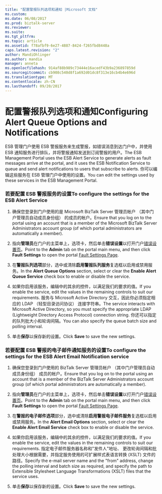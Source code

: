 ```yaml
---
title: "配置警报队列选项和通知 |Microsoft 文档"
ms.custom: 
ms.date: 06/08/2017
ms.prod: biztalk-server
ms.reviewer: 
ms.suite: 
ms.tgt_pltfrm: 
ms.topic: article
ms.assetid: f78afbf9-6e27-4887-8424-f265fbd8448a
caps.latest.revision: "2"
author: MandiOhlinger
ms.author: mandia
manager: anneta
ms.openlocfilehash: 914af88b989c73444e16acedf43b9a236897859d
ms.sourcegitcommit: cb908c540d8f1a692d01dc8f313e16cb4b4e696d
ms.translationtype: MT
ms.contentlocale: zh-CN
ms.lasthandoff: 09/20/2017
---
```

# <a name="configuring-alert-queue-options-and-notifications"></a><span data-ttu-id="a0c1e-102">配置警报队列选项和通知</span><span class="sxs-lookup"><span data-stu-id="a0c1e-102">Configuring Alert Queue Options and Notifications</span></span>
<span data-ttu-id="a0c1e-103">ESB 管理门户使用 ESB 警报服务来生成警报，如错误消息到达门户中，并使用 ESB 通知服务进行排队，并将警报通知发送到订阅警报的用户。</span><span class="sxs-lookup"><span data-stu-id="a0c1e-103">The ESB Management Portal uses the ESB Alert Service to generate alerts as fault messages arrive at the portal, and it uses the ESB Notification Service to queue and send alert notifications to users that subscribe to alerts.</span></span> <span data-ttu-id="a0c1e-104">你可以编辑这些服务在 ESB 管理门户中使用的设置。</span><span class="sxs-lookup"><span data-stu-id="a0c1e-104">You can edit the settings used by these services in the ESB Management Portal.</span></span>  
  
### <a name="to-configure-the-settings-for-the-esb-alert-service"></a><span data-ttu-id="a0c1e-105">若要配置 ESB 警报服务的设置</span><span class="sxs-lookup"><span data-stu-id="a0c1e-105">To configure the settings for the ESB Alert Service</span></span>  
  
1.  <span data-ttu-id="a0c1e-106">确保您登录到门户使用的是 Microsoft BizTalk Server 管理员帐户 （其中门户管理员自动成员身份组） 的成员的帐户。</span><span class="sxs-lookup"><span data-stu-id="a0c1e-106">Ensure that you log on to the portal using an account that is a member of the Microsoft BizTalk Server Administrators account group (of which portal administrators are automatically a member).</span></span>  
  
2.  <span data-ttu-id="a0c1e-107">指向**管理员**在门户的主菜单上，选项卡，然后单击**错误设置**以打开门户[错误设置页](../esb-toolkit/fault-settings-page.md)。</span><span class="sxs-lookup"><span data-stu-id="a0c1e-107">Point to the **Admin** tab on the portal main menu, and then click **Fault Settings** to open the portal [Fault Settings Page](../esb-toolkit/fault-settings-page.md).</span></span>  
  
3.  <span data-ttu-id="a0c1e-108">在**警报队列选项**部分，选中或清除**启用警报队列服务**复选框以启用或禁用服务。</span><span class="sxs-lookup"><span data-stu-id="a0c1e-108">In the **Alert Queue Options** section, select or clear the **Enable Alert Queue Service** check box to enable or disable the service.</span></span>  
  
4.  <span data-ttu-id="a0c1e-109">如果你启用该服务，编辑中的其余的控件，以满足我们的要求的值。</span><span class="sxs-lookup"><span data-stu-id="a0c1e-109">If you enable the service, edit the values in the remaining controls to suit our requirements.</span></span> <span data-ttu-id="a0c1e-110">服务与 Microsoft Active Directory 交互，因此你必须指定相应的 LDAP （轻型目录访问协议） 连接字符串。</span><span class="sxs-lookup"><span data-stu-id="a0c1e-110">The service interacts with Microsoft Active Directory, so you must specify the appropriate LDAP (Lightweight Directory Access Protocol) connection string.</span></span> <span data-ttu-id="a0c1e-111">你还可以指定的队列批大小和轮询间隔。</span><span class="sxs-lookup"><span data-stu-id="a0c1e-111">You can also specify the queue batch size and polling interval.</span></span>  
  
5.  <span data-ttu-id="a0c1e-112">单击**保存**以保存新的设置。</span><span class="sxs-lookup"><span data-stu-id="a0c1e-112">Click **Save** to save the new settings.</span></span>  
  
### <a name="to-configure-the-settings-for-the-esb-alert-email-notification-service"></a><span data-ttu-id="a0c1e-113">若要配置 ESB 警报的电子邮件通知服务的设置</span><span class="sxs-lookup"><span data-stu-id="a0c1e-113">To configure the settings for the ESB Alert Email Notification service</span></span>  
  
1.  <span data-ttu-id="a0c1e-114">确保您登录到门户使用的 BizTalk Server 管理员帐户 （其中门户管理员自动成员身份组） 成员的帐户。</span><span class="sxs-lookup"><span data-stu-id="a0c1e-114">Ensure that you log on to the portal using an account that is a member of the BizTalk Server Administrators account group (of which portal administrators are automatically a member).</span></span>  
  
2.  <span data-ttu-id="a0c1e-115">指向**管理员**在门户的主菜单上，选项卡，然后单击**错误设置**以打开门户[错误设置页](../esb-toolkit/fault-settings-page.md)。</span><span class="sxs-lookup"><span data-stu-id="a0c1e-115">Point to the **Admin** tab on the portal main menu, and then click **Fault Settings** to open the portal [Fault Settings Page](../esb-toolkit/fault-settings-page.md).</span></span>  
  
3.  <span data-ttu-id="a0c1e-116">在**警报的电子邮件选项**部分，选中或清除**启用警报电子邮件服务**复选框以启用或禁用服务。</span><span class="sxs-lookup"><span data-stu-id="a0c1e-116">In the **Alert Email Options** section, select or clear the **Enable Alert Email Service** check box to enable or disable the service.</span></span>  
  
4.  <span data-ttu-id="a0c1e-117">如果你启用该服务，编辑中的其余的控件，以满足我们的要求的值。</span><span class="sxs-lookup"><span data-stu-id="a0c1e-117">If you enable the service, edit the values in the remaining controls to suit our requirements.</span></span> <span data-ttu-id="a0c1e-118">指定电子邮件服务器名称和"发件人"地址、 更改轮询间隔和批处理大小根据需要，并指定服务使用的可扩展样式表语言转换 (XSLT) 文件的路径。</span><span class="sxs-lookup"><span data-stu-id="a0c1e-118">Specify the e-mail server name and the "from" address, change the polling interval and batch size as required, and specify the path to Extensible Stylesheet Language Transformations (XSLT) files that the service uses.</span></span>  
  
5.  <span data-ttu-id="a0c1e-119">单击**保存**以保存新的设置。</span><span class="sxs-lookup"><span data-stu-id="a0c1e-119">Click **Save** to save the new settings.</span></span>